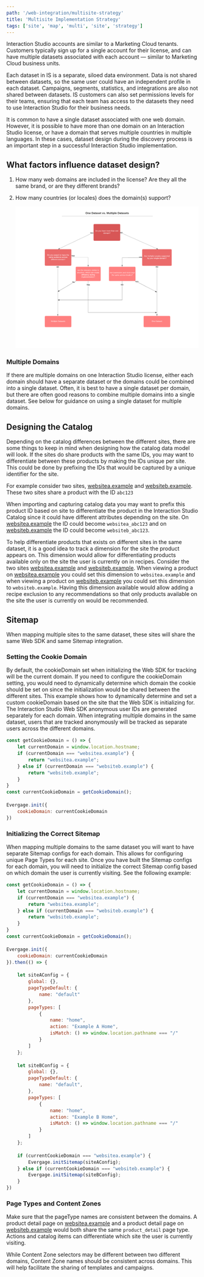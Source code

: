 ```yaml
---
path: '/web-integration/multisite-strategy'
title: 'Multisite Implementation Strategy'
tags: ['site', 'map', 'multi', 'site', 'strategy']
---
```


Interaction Studio accounts are similar to a Marketing Cloud tenants. Customers typically sign up for a single account for their license, and can have multiple datasets associated with each account — similar to Marketing Cloud business units.

Each dataset in IS is a separate, siloed data environment. Data is not shared between datasets, so the same user could have an independent profile in each dataset. Campaigns, segments, statistics, and integrations are also not shared between datasets. IS customers can also set permissions levels for their teams, ensuring that each team has access to the datasets they need to use Interaction Studio for their business needs.

It is common to have a single dataset associated with one web domain. However, it is possible to have more than one domain on an Interaction Studio license, or have a domain that serves multiple countries in multiple languages. In these cases, dataset design during the discovery process is an important step in a successful Interaction Studio implementation.


## What factors influence dataset design?


1. How many web domains are included in the license? Are they all the same brand, or are they different brands?
2. How many countries (or locales) does the domain(s) support?

    ![Dataset Decision Tree](dataset-decision-tree.png)

### Multiple Domains

If there are multiple domains on one Interaction Studio license, either each domain should have a separate dataset or the domains could be combined into a single dataset. Often, it is best to have a single dataset per domain, but there are often good reasons to combine multiple domains into a single dataset. See below for guidance on using a single dataset for multiple domains.

## Designing the Catalog

Depending on the catalog differences between the different sites, there are some things to keep in mind when designing how the catalog data model will look. If the sites do share products with the same IDs, you may want to differentiate between these products by making the IDs unique per site. This could be done by prefixing the IDs that would be captured by a unique identifier for the site.

For example consider two sites, [websitea.example](http://websitea.example/) and [websiteb.example](http://websiteb.example/). These two sites share a product with the ID `abc123`

When importing and capturing catalog data you may want to prefix this product ID based on site to differentiate the product in the Interaction Studio Catalog since it could have different attributes depending on the site. On [websitea.example](http://websitea.example/) the ID could become `websitea_abc123` and on [websiteb.example](http://websiteb.example/) the ID could become `websiteb_abc123`.

To help differentiate products that exists on different sites in the same dataset, it is a good idea to track a dimension for the site the product appears on. This dimension would allow for differentiating products available only on the site the user is currently on in recipes. Consider the two sites [websitea.example](http://websitea.example/) and [websiteb.example](http://websiteb.example/). When viewing a product on [websitea.example](http://websitea.example/) you could set this dimension to `websitea.example` and when viewing a product on [websiteb.example](http://websiteb.example/) you could set this dimension to `websiteb.example`. Having this dimension available would allow adding a recipe exclusion to any recommendations so that only products available on the site the user is currently on would be recommended.


## Sitemap

When mapping multiple sites to the same dataset, these sites will share the same Web SDK and same Sitemap integration.

### Setting the Cookie Domain

By default, the cookieDomain set when initializing the Web SDK for tracking will be the current domain. If you need to configure the cookieDomain setting, you would need to dynamically determine which domain the cookie should be set on since the initialization would be shared between the different sites. This example shows how to dynamically determine and set a custom cookieDomain based on the site that the Web SDK is initializing for. The Interaction Studio Web SDK anonymous user IDs are generated separately for each domain. When integrating multiple domains in the same dataset, users that are tracked anonymously will be tracked as separate users across the different domains.

```js
const getCookieDomain = () => {
    let currentDomain = window.location.hostname;
    if (currentDomain === "websitea.example") {
        return "websitea.example";
    } else if (currentDomain === "websiteb.example") {
        return "websiteb.example";
    }
}
const currentCookieDomain = getCookieDomain();

Evergage.init({
    cookieDomain: currentCookieDomain
})
```

### Initializing the Correct Sitemap

When mapping multiple domains to the same dataset you will want to have separate Sitemap configs for each domain. This allows for configuring unique Page Types for each site. Once you have built the Sitemap configs for each domain, you will need to initialize the correct Sitemap config based on which domain the user is currently visiting. See the following example:


```js
const getCookieDomain = () => {
    let currentDomain = window.location.hostname;
    if (currentDomain === "websitea.example") {
        return "websitea.example";
    } else if (currentDomain === "websiteb.example") {
        return "websiteb.example";
    }
}
const currentCookieDomain = getCookieDomain();

Evergage.init({
    cookieDomain: currentCookieDomain
}).then(() => {

    let siteAConfig = {
        global: {},
        pageTypeDefault: {
            name: "default"
        },
        pageTypes: [
            {
                name: "home",
                action: "Example A Home",
                isMatch: () => window.location.pathname === "/"
            }
        ]
    };

    let siteBConfig = {
        global: {},
        pageTypeDefault: {
            name: "default",
        },
        pageTypes: [
            {
                name: "home",
                action: "Example B Home",
                isMatch: () => window.location.pathname === "/"
            }
        ]
    };

    if (currentCookieDomain === "websitea.example") {
        Evergage.initSitemap(siteAConfig);
    } else if (currentCookieDomain === "websiteb.example") {
        Evergage.initSitemap(siteBConfig);
    }
})
```

### Page Types and Content Zones

Make sure that the pageType names are consistent between the domains. A product detail page on [websitea.example](http://websitea.example/) and a product detail page on [websiteb.example](http://websiteb.example/) would both share the same `product_detail` page type. Actions and catalog items can differentiate which site the user is currently visiting.

While Content Zone selectors may be different between two different domains, Content Zone names should be consistent across domains. This will help facilitate the sharing of templates and campaigns.
